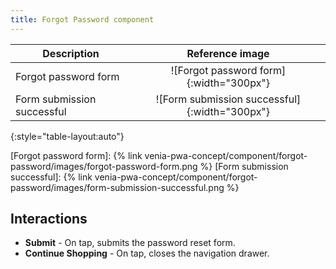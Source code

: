 ```yaml
---
title: Forgot Password component
---
```


| Description                |                Reference image                |
| -------------------------- | :-------------------------------------------: |
| Forgot password form       |    ![Forgot password form]{:width="300px"}    |
| Form submission successful | ![Form submission successful]{:width="300px"} |
{:style="table-layout:auto"}

[Forgot password form]: {% link venia-pwa-concept/component/forgot-password/images/forgot-password-form.png %}
[Form submission successful]: {% link venia-pwa-concept/component/forgot-password/images/form-submission-successful.png %}

## Interactions

-   **Submit** - On tap, submits the password reset form.
-   **Continue Shopping** - On tap, closes the navigation drawer.
